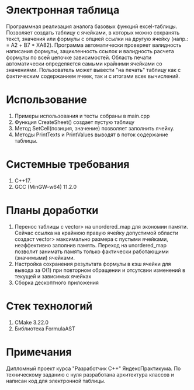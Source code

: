 # Электронная таблица
Программная реализация аналога базовых функций excel-таблицы. Позволяет создать таблицу с ячейками, в которых можно сохранять текст, значения или формулы с опцией ссылки на другую ячейку (напр.: = А2 + B7 * XA82). Программа автоматически проверяет валидность написания формулы, зацикленность ссылок и валидность расчета формулы по всей цепочке зависимостей. Область печати автоматически определяется самыми крайними ячейками со значениями. Пользователь может вывести "на печать" таблицу как с фактическим содержанием ячеек, так и с итогами всех вычислений.

# Использование
1. Примеры использования и тесты собраны в main.cpp
2. Функция  CreateSheet() создает пустую таблицу
3. Метод SetCell(позиция, значение) позволяет заполнить ячейку.
4. Методы PrintTexts и PrintValues выводят в поток содержание таблицы.

# Системные требования
1. C++17.
2. GCC (MinGW-w64) 11.2.0

# Планы доработки
1. Перенос таблицы с vector<vector>> на unordered_map для экономии памяти. Сейчас ссылка на крайнюю правую ячейку допустимой области создаст vector<vector>> максимально размера с пустыми ячейками, неэффективно заполнив память. Переход на unordered_map позволит занимать память только фактически работающими (значимыми) ячейками.
2. Настройка сохранения результата формулы в кэш ячейки для вывода за О(1) при повторном обращении и отсутсвии изменений в текущей и зависимых ячейках
3. Сборка дескоптного приложения

# Стек технологий
1. CMake 3.22.0
2. Библиотека FormulaAST

# Примечания
Дипломный проект курса "Разработчик С++" ЯндексПрактикума. По техническому заданию с нуля разработана архитектура классов и написан код для электронной таблицы.
